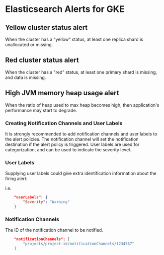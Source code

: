 # Elasticsearch Alerts for GKE

## Yellow cluster status alert
When the cluster has a "yellow" status, at least one replica shard is unallocated or missing.

## Red cluster status alert
When the cluster has a "red" status, at least one primary shard is missing, and data is missing.

## High JVM memory heap usage alert
When the ratio of heap used to max heap becomes high, then application's performance may start to degrade.

### Creating Notification Channels and User Labels

It is strongly recommended to add notification channels and user labels to the alert policies. The notification channel will set the notification destination if the alert policy is triggered. User labels are used for categorization, and can be used to indicate the severity level.

### User Labels

Supplying user labels could give extra identification information about the firing alert:

i.e.

```json
    "userLabels": {
        "Severity": "Warning"
    }
```

### Notification Channels

The ID of the notification channel to be notified.

```json
    "notificationChannels": [
        "projects/project-id/notificationChannels/1234567"
    ]
```
